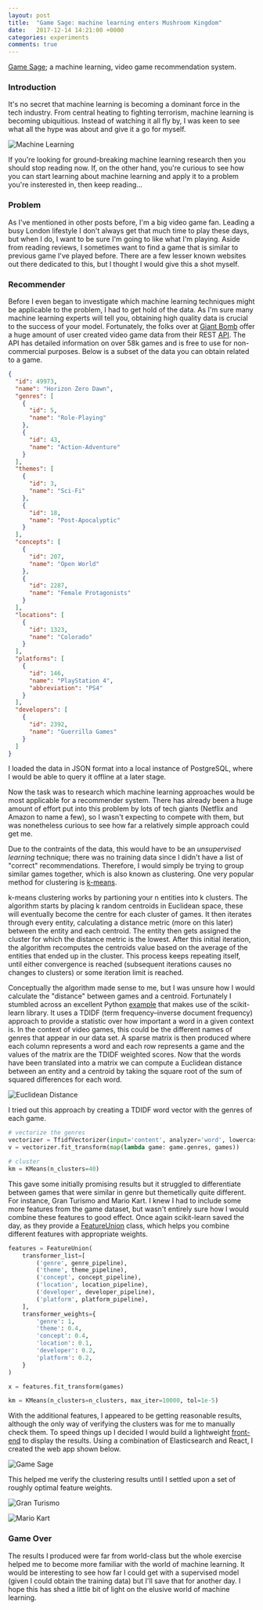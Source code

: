 ```yaml
---
layout: post
title:  "Game Sage: machine learning enters Mushroom Kingdom"
date:   2017-12-14 14:21:00 +0000
categories: experiments
comments: true
---
```


[Game Sage](https://github.com/alexlukelevy/game-sage); a machine learning, video game recommendation system.

### Introduction
It's no secret that machine learning is becoming a dominant force in the tech industry. From central heating to fighting terrorism, machine learning is becoming ubiquitious. Instead of watching it all fly by, I was keen to see what all the hype was about and give it a go for myself.

![Machine Learning](/img/stackoverflow-machine-learning.png)

If you're looking for ground-breaking machine learning research then you should stop reading now. If, on the other hand, you're curious to see how you can start learning about machine learning and apply it to a problem you're insterested in, then keep reading...

### Problem
As I've mentioned in other posts before, I'm a big video game fan. Leading a busy London lifestyle I don't always get that much time to play these days, but when I do, I want to be sure I'm going to like what I'm playing. Aside from reading reviews, I sometimes want to find a game that is similar to previous game I've played before. There are a few lesser known websites out there dedicated to this, but I thought I would give this a shot myself.

### Recommender
Before I even began to investigate which machine learning techniques might be applicable to the problem, I had to get hold of the data. As I'm sure many machine learning experts will tell you, obtaining high quality data is crucial to the success of your model. Fortunately, the folks over at [Giant Bomb](https://www.giantbomb.com/) offer a huge amount of user created video game data from their REST [API](https://www.giantbomb.com/api/). The API has detailed information on over 58k games and is free to use for non-commercial purposes. Below is a subset of the data you can obtain related to a game.

```json
{
  "id": 49973,
  "name": "Horizon Zero Dawn",
  "genres": [
    {
      "id": 5,
      "name": "Role-Playing"
    },
    {
      "id": 43,
      "name": "Action-Adventure"
    }
  ],
  "themes": [
    {
      "id": 3,
      "name": "Sci-Fi"
    },
    {
      "id": 18,
      "name": "Post-Apocalyptic"
    }
  ],
  "concepts": [
    {
      "id": 207,
      "name": "Open World"
    },
    {
      "id": 2287,
      "name": "Female Protagonists"
    }
  ],
  "locations": [
    {
      "id": 1323,
      "name": "Colorado"
    }
  ],
  "platforms": [
    {
      "id": 146,
      "name": "PlayStation 4",
      "abbreviation": "PS4"
    }
  ],
  "developers": [
    {
      "id": 2392,
      "name": "Guerrilla Games"
    }
  ]
}
```

I loaded the data in JSON format into a local instance of PostgreSQL, where I would be able to query it offline at a later stage.

Now the task was to research which machine learning approaches would be most applicable for a recommender system. There has already been a huge amount of effort put into this problem by lots of tech giants (Netflix and Amazon to name a few), so I wasn't expecting to compete with them, but was nonetheless curious to see how far a relatively simple approach could get me.

Due to the contraints of the data, this would have to be an *unsupervised learning* technique; there was no training data since I didn't have a list of "correct" recommendations. Therefore, I would simply be trying to group similar games together, which is also known as clustering. One very popular method for clustering is [k-means](https://en.wikipedia.org/wiki/K-means_clustering).

k-means clustering works by partioning your n entities into k clusters. The algorithm starts by placing k random centroids in Euclidean space, these will eventually become the centre for each cluster of games. It then iterates through every entity, calculating a distance metric (more on this later) between the entity and each centroid. The entity then gets assigned the cluster for which the distance metric is the lowest. After this initial iteration, the algorithm recomputes the centroids value based on the average of the entities that ended up in the cluster. This process keeps repeating itself, until either convergence is reached (subsequent iterations causes no changes to clusters) or some iteration limit is reached.

Conceptually the algorithm made sense to me, but I was unsure how I would calculate the "distance" between games and a centroid. Fortunately I stumbled across an excellent Python [example](http://scikit-learn.org/stable/auto_examples/text/document_clustering.html) that makes use of the scikit-learn library. It uses a TDIDF (term frequency–inverse document frequency) approach to provide a statistic over how important a word in a given context is. In the context of video games, this could be the different names of genres that appear in our data set. A sparse matrix is then produced where each column represents a word and each row represents a game and the values of the matrix are the TDIDF weighted scores. Now that the words have been translated into a matrix we can compute a Euclidean distance between an entity and a centroid by taking the square root of the sum of squared differences for each word.

![Euclidean Distance](/img/euclidean-distance.svg)

I tried out this approach by creating a TDIDF word vector with the genres of each game.


```python
# vectorize the genres
vectorizer = TfidfVectorizer(input='content', analyzer='word', lowercase=True)
v = vectorizer.fit_transform(map(lambda game: game.genres, games))

# cluster
km = KMeans(n_clusters=40)
```

This gave some initially promising results but it struggled to differentiate between games that were similar in genre but themetically quite different. For instance, Gran Turismo and Mario Kart. I knew I had to include some more features from the game dataset, but wasn't entirely sure how I would combine these features to good effect. Once again scikit-learn saved the day, as they provide a [FeatureUnion](http://scikit-learn.org/stable/auto_examples/hetero_feature_union.html) class, which helps you combine different features with appropriate weights.

```python
features = FeatureUnion(
    transformer_list=[
        ('genre', genre_pipeline),
        ('theme', theme_pipeline),
        ('concept', concept_pipeline),
        ('location', location_pipeline),
        ('developer', developer_pipeline),
        ('platform', platform_pipeline),
    ],
    transformer_weights={
        'genre': 1,
        'theme': 0.4,
        'concept': 0.4,
        'location': 0.1,
        'developer': 0.2,
        'platform': 0.2,
    }
)

x = features.fit_transform(games)

km = KMeans(n_clusters=n_clusters, max_iter=10000, tol=1e-5)

```

With the additional features, I appeared to be getting reasonable results, although the only way of verifying the clusters was for me to manually check them. To speed things up I decided I would build a lightweight [front-end](https://github.com/alexlukelevy/game-sage-web) to display the results. Using a combination of Elasticsearch and React, I created the web app shown below.

![Game Sage](/img/game-sage.png)

This helped me verify the clustering results until I settled upon a set of roughly optimal feature weights.

![Gran Turismo](/img/gran-turismo.png)

![Mario Kart](/img/mario-kart.png)

### Game Over
The results I produced were far from world-class but the whole exercise helped me to become more familiar with the world of machine learning. It would be interesting to see how far I could get with a supervised model (given I could obtain the training data) but I'll save that for another day. I hope this has shed a little bit of light on the elusive world of machine learning.
